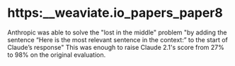 # https:\_\_weaviate.io_papers_paper8

Anthropic was able to solve the "lost in the middle" problem "by adding the sentence “Here is the most relevant sentence in the context:” to the start of Claude’s response" This was enough to raise Claude 2.1's score from 27% to 98% on the original evaluation.
